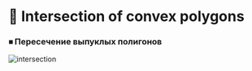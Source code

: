 # &#128160; Intersection of convex polygons
### &#9209; Пересечение выпуклых полигонов


<!-- Добавить описание и гифку, девочек!!--->

![intersection](https://user-images.githubusercontent.com/102478524/169718445-401b8632-fb65-4046-96c2-dbe7e9d91d98.jpg)
